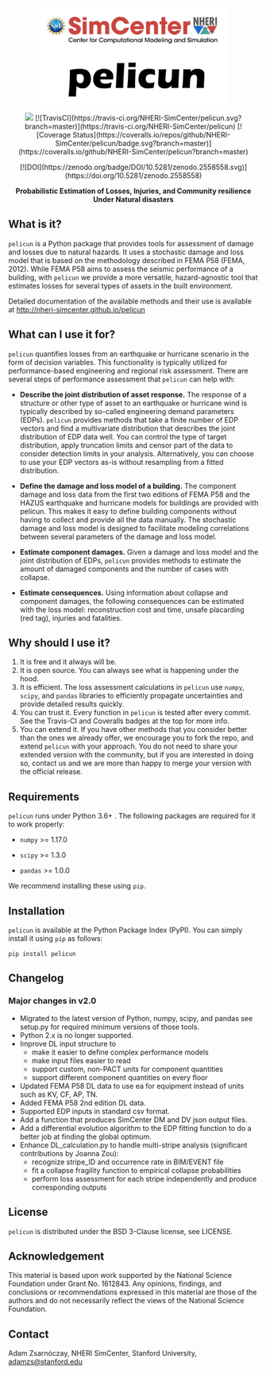 <p align="center">
	<img src="https://raw.githubusercontent.com/zsarnoczay/pelicun/master/doc_src/common/figures/pelicun-Logo-white.png" 
		alt="pelicun" align="middle" height="200"/>
</p>

<p align="center">
	<a href="https://travis-ci.org/NHERI-SimCenter/pelicun", alt="build">
		<img src="https://travis-ci.org/NHERI-SimCenter/pelicun.svg?branch=master" /></a>
	[![TravisCI](https://travis-ci.org/NHERI-SimCenter/pelicun.svg?branch=master)](https://travis-ci.org/NHERI-SimCenter/pelicun)
	[![Coverage Status](https://coveralls.io/repos/github/NHERI-SimCenter/pelicun/badge.svg?branch=master)](https://coveralls.io/github/NHERI-SimCenter/pelicun?branch=master)
</p>

<p align="center">
	[![DOI](https://zenodo.org/badge/DOI/10.5281/zenodo.2558558.svg)](https://doi.org/10.5281/zenodo.2558558)
</p>

<p align="center">
	<b>Probabilistic Estimation of Losses, Injuries, and Community resilience Under Natural disasters</b>
</p>

## What is it?

`pelicun` is a Python package that provides tools for assessment of damage and losses due to natural hazards. It uses a stochastic damage and loss model that is based on the methodology described in FEMA P58 (FEMA, 2012). While FEMA P58 aims to assess the seismic performance of a building, with `pelicun` we provide a more versatile, hazard-agnostic tool that estimates losses for several types of assets in the built environment.

Detailed documentation of the available methods and their use is available at http://nheri-simcenter.github.io/pelicun

## What can I use it for?

`pelicun` quantifies losses from an earthquake or hurricane scenario in the form of decision variables. This functionality is typically utilized for performance-based engineering and regional risk assessment. There are several steps of performance assessment that `pelicun` can help with:

- **Describe the joint distribution of asset response.** The response of a structure or other type of asset to an earthquake or hurricane wind is typically described by so-called engineering demand parameters (EDPs). `pelicun` provides methods that take a finite number of EDP vectors and find a multivariate distribution that describes the joint distribution of EDP data well. You can control the type of target distribution, apply truncation limits and censor part of the data to consider detection limits in your analysis. Alternatively, you can choose to use your EDP vectors as-is without resampling from a fitted distribution.

- **Define the damage and loss model of a building.** The component damage and loss data from the first two editions of FEMA P58 and the HAZUS earthquake and hurricane models for buildings are provided with pelicun. This makes it easy to define building components without having to collect and provide all the data manually. The stochastic damage and loss model is designed to facilitate modeling correlations between several parameters of the damage and loss model.

- **Estimate component damages.** Given a damage and loss model and the joint distribution of EDPs, `pelicun` provides methods to estimate the amount of damaged components and the number of cases with collapse.

- **Estimate consequences.** Using information about collapse and component damages, the following consequences can be estimated with the loss model: reconstruction cost and time, unsafe placarding (red tag), injuries and fatalities. 

## Why should I use it?

1. It is free and it always will be. 
2. It is open source. You can always see what is happening under the hood.
3. It is efficient. The loss assessment calculations in `pelicun` use `numpy`, `scipy`, and `pandas` libraries to efficiently propagate uncertainties and provide detailed results quickly.
4. You can trust it. Every function in `pelicun` is tested after every commit. See the Travis-CI and Coveralls badges at the top for more info. 
5. You can extend it. If you have other methods that you consider better than the ones we already offer, we encourage you to fork the repo, and extend `pelicun` with your approach. You do not need to share your extended version with the community, but if you are interested in doing so, contact us and we are more than happy to merge your version with the official release.

## Requirements

`pelicun` runs under Python 3.6+ . The following packages are required for it to work properly:

- `numpy` >= 1.17.0

- `scipy` >= 1.3.0

- `pandas` >= 1.0.0

We recommend installing these using `pip`.

## Installation

`pelicun` is available at the Python Package Index (PyPI). You can simply install it using `pip` as follows:

```
pip install pelicun
```

## Changelog

### Major changes in v2.0

* Migrated to the latest version of Python, numpy, scipy, and pandas see setup.py for required minimum versions of those tools.
* Python 2.x is no longer supported.
* Improve DL input structure to
    * make it easier to define complex performance models
    * make input files easier to read
    * support custom, non-PACT units for component quantities
    * support different component quantities on every floor
* Updated FEMA P58 DL data to use ea for equipment instead of units such as KV, CF, AP, TN.
* Added FEMA P58 2nd edition DL data.
* Supported EDP inputs in standard csv format.
* Add a function that produces SimCenter DM and DV json output files.
* Add a differential evolution algorithm to the EDP fitting function to do a better job at finding the global optimum.
* Enhance DL_calculation.py to handle multi-stripe analysis (significant contributions by Joanna Zou):
    * recognize stripe_ID and occurrence rate in BIM/EVENT file
    * fit a collapse fragility function to empirical collapse probabilities
    * perform loss assessment for each stripe independently and produce corresponding outputs

## License

`pelicun` is distributed under the BSD 3-Clause license, see LICENSE.

## Acknowledgement

This material is based upon work supported by the National Science Foundation under Grant No. 1612843. Any opinions, findings, and conclusions or recommendations expressed in this material are those of the authors and do not necessarily reflect the views of the National Science Foundation.

## Contact

Adam Zsarnóczay, NHERI SimCenter, Stanford University, adamzs@stanford.edu
